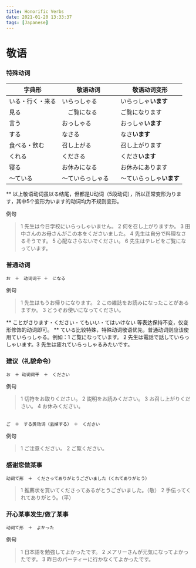 ```yaml
---
title: Honorific Verbs
date: 2021-01-20 13:33:37
tags: [Japanese]
---
```


# 敬语

### 特殊动词

| 字典形 | 敬语动词 | 敬语动词变形 |
|------|------|-----|
| いる・行く・来る | いらっしゃる　| いらっしゃ**います** |
| 見る |　ご覧になる　| ご覧になります |
| 言う | おっしゃる　| おっしゃ**います** |
| する | なさる　| なさ**います**|
| 食べる・飲む | 召し上がる　| 召し上がります |
| くれる | くださる　| くださ**います** |
| 寝る | お休みになる　| お休みにあります |
| 〜ている | 〜ていらっしゃる　| 〜ていらっしゃ**います** |

** 以上敬语动词虽以る结尾，但都是U动词（5段动词），所以正常变形为ります，其中5个变形为います的动词均为不规则变形。

 例句
 > 1 先生は今日学校にいらっしゃいません。
 > 2 何を召し上がりますか。
 > 3 田中さんのお母さんがこの本をくださいました。
 > 4 先生は自分で料理なさるそうです。
 > 5 心配なさらないでください。
 > 6 先生はテレビをご覧になっています。

### 普通动词
```
お　＋　动词词干 ＋　になる
```
例句
> 1 先生はもうお帰りになります。
> 2 この雑誌をお読みになったことがあるますか。
> 3 どうぞお使いになってください。

** ことがさります・ください・てもいい・てはいけない 等表达保持不变，仅变形修饰的动词即可。
** ている比较特殊，特殊动词敬语优先，普通动词则应该使用ていらっしゃる。例如：1 ご覧になっています。 2 先生は電話で話していらっしゃいます。3 先生は疲れていらっしゃるみたいです。

### 建议（礼貌命令）
```
お　＋ 动词词干　＋　ください
```
例句
> 1 切符をお取りください。
> 2 説明をお読みください。
> 3 お召し上がりください。
> 4 お休みください。

##
```
ご　＋　する类动词（去掉する）　＋　ください
```
例句
> 1 ご注意ください。
> 2 ご覧ください。

### 感谢您做某事
```
动词て形　＋　くださってありがとうございました（くれてありがとう）
```
> 1 推薦状を買いてくださってあるがとうございました。（敬）
> 2 手伝ってくれてありがとう。（平）

### 开心某事发生/做了某事
```
动词て形　＋　よかった
```
例句
> 1 日本語を勉強してよかったです。
> 2 メアリーさんが元気になってよかったです。
> 3 昨日のパーティーに行かなくてよかったです。

